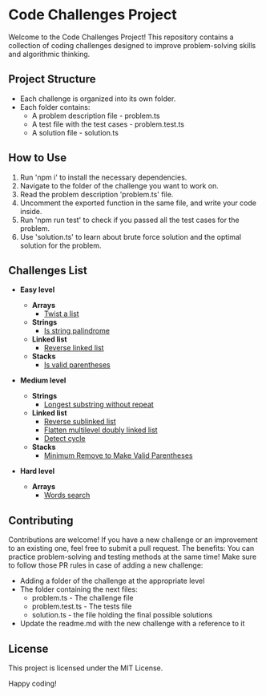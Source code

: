 # Code Challenges Project

Welcome to the Code Challenges Project! This repository contains a collection of coding challenges designed to improve problem-solving skills and algorithmic thinking.

## Project Structure

- Each challenge is organized into its own folder.
- Each folder contains:
  - A problem description file - problem.ts
  - A test file with the test cases - problem.test.ts
  - A solution file - solution.ts

## How to Use

1. Run 'npm i' to install the necessary dependencies.
2. Navigate to the folder of the challenge you want to work on.
3. Read the problem description 'problem.ts' file.
4. Uncomment the exported function in the same file, and write your code inside.
5. Run 'npm run test' to check if you passed all the test cases for the problem.
6. Use 'solution.ts' to learn about brute force solution and the optimal solution for the problem.

## Challenges List
- **Easy level**
  - **Arrays**
    - [Twist a list](https://github.com/AlonJoshua/code-challenges/tree/main/challenges/easy/twistedList)
  - **Strings**
    - [Is string palindrome](https://github.com/AlonJoshua/code-challenges/tree/main/challenges/easy/isPalindrome)
  - **Linked list**
    - [Reverse linked list](https://github.com/AlonJoshua/code-challenges/tree/main/challenges/easy/reverseLinkedList)
  - **Stacks**
    - [Is valid parentheses](https://github.com/AlonJoshua/code-challenges/tree/main/challenges/easy/isValidParentheses)

- **Medium level**
  - **Strings**
    - [Longest substring without repeat](https://github.com/AlonJoshua/code-challenges/tree/main/challenges/medium/LongestSubstringWithoutRepeat)
  - **Linked list**
    - [Reverse sublinked list](https://github.com/AlonJoshua/code-challenges/tree/main/challenges/medium/reverseSubLinkedList)
    - [Flatten multilevel doubly linked list](https://github.com/AlonJoshua/code-challenges/tree/main/challenges/medium/flattenMultiLevelDoublyLinkedList)
    - [Detect cycle](https://github.com/AlonJoshua/code-challenges/tree/main/challenges/medium/LinkedListCycleCheck)
  - **Stacks**
    - [Minimum Remove to Make Valid Parentheses](https://github.com/AlonJoshua/code-challenges/tree/main/challenges/medium/minRemoveToMakeValid)

- **Hard level**
  - **Arrays**
    - [Words search](https://github.com/AlonJoshua/code-challenges/tree/main/challenges/hard/wordsSearch)

## Contributing

Contributions are welcome!
If you have a new challenge or an improvement to an existing one, feel free to submit a pull request.
The benefits: You can practice problem-solving and testing methods at the same time!
Make sure to follow those PR rules in case of adding a new challenge:
- Adding a folder of the challenge at the appropriate level
- The folder containing the next files:
  - problem.ts - The challenge file
  - problem.test.ts - The tests file
  - solution.ts - the file holding the final possible solutions
- Update the readme.md with the new challenge with a reference to it

## License

This project is licensed under the MIT License.

Happy coding!
